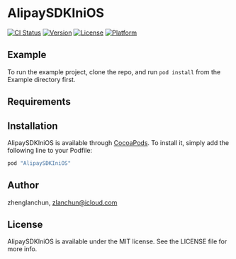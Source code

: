 # AlipaySDKIniOS

[![CI Status](http://img.shields.io/travis/zhenglanchun/AlipaySDKIniOS.svg?style=flat)](https://travis-ci.org/zhenglanchun/AlipaySDKIniOS)
[![Version](https://img.shields.io/cocoapods/v/AlipaySDKIniOS.svg?style=flat)](http://cocoapods.org/pods/AlipaySDKIniOS)
[![License](https://img.shields.io/cocoapods/l/AlipaySDKIniOS.svg?style=flat)](http://cocoapods.org/pods/AlipaySDKIniOS)
[![Platform](https://img.shields.io/cocoapods/p/AlipaySDKIniOS.svg?style=flat)](http://cocoapods.org/pods/AlipaySDKIniOS)

## Example

To run the example project, clone the repo, and run `pod install` from the Example directory first.

## Requirements

## Installation

AlipaySDKIniOS is available through [CocoaPods](http://cocoapods.org). To install
it, simply add the following line to your Podfile:

```ruby
pod "AlipaySDKIniOS"
```

## Author

zhenglanchun, zlanchun@icloud.com

## License

AlipaySDKIniOS is available under the MIT license. See the LICENSE file for more info.
